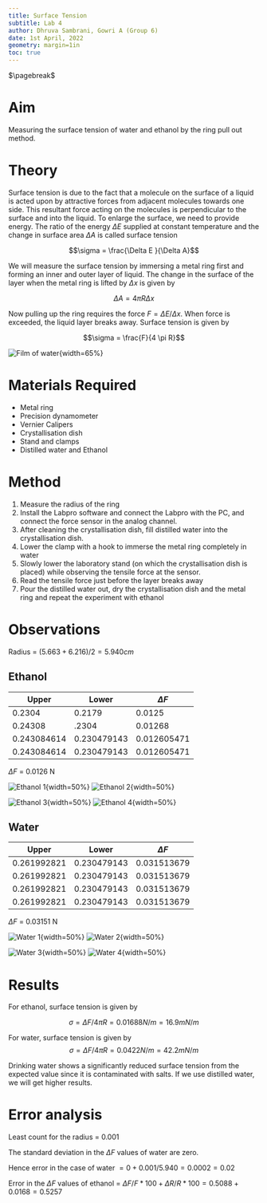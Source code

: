 ```yaml
---
title: Surface Tension
subtitle: Lab 4 
author: Dhruva Sambrani, Gowri A (Group 6)
date: 1st April, 2022
geometry: margin=1in
toc: true
---
```


$\pagebreak$

# Aim

Measuring the surface tension of water and ethanol by the ring pull out method.

# Theory

Surface tension is due to the fact that a molecule on the surface of a liquid is acted upon by attractive forces from adjacent molecules towards one side. This resultant force acting on the molecules is perpendicular to the surface and into the liquid. To enlarge the surface, we need to provide energy. The ratio of the energy $\Delta E$ supplied at constant temperature and the change in surface area $\Delta A$ is called surface tension

$$\sigma = \frac{\Delta E }{\Delta A}$$

We will measure the surface tension by immersing a metal ring first and forming an inner and outer layer of liquid. The change in the surface of the layer when the metal ring is lifted by $\Delta x$ is given by 

$$\Delta A = 4\pi R \Delta x$$

Now pulling up the ring requires the force $F = \Delta E/\Delta x$. When force is exceeded, the liquid layer breaks away. Surface tension is given by 

$$\sigma = \frac{F}{4 \pi R}$$

![Film of water](./film.jpeg){width=65%}

# Materials Required 

- Metal ring 
- Precision dynamometer 
- Vernier Calipers 
- Crystallisation dish 
- Stand and clamps 
- Distilled water and Ethanol

# Method

1. Measure the radius of the ring
2. Install the Labpro software and connect the Labpro with the PC, and connect the force sensor in the analog channel.
3. After cleaning the crystallisation dish, fill distilled water into the crystallisation dish.
4. Lower the clamp with a hook to immerse the metal ring completely in water 
5. Slowly lower the laboratory stand (on which the crystallisation dish is placed) while observing the tensile force at the sensor. 
6. Read the tensile force just before the layer breaks away 
7. Pour the distilled water out, dry the crystallisation dish and the metal ring and repeat the experiment with ethanol

# Observations

Radius = $(5.663+6.216)/2 = 5.940 cm$

## Ethanol

|Upper      |Lower       |$\Delta F$  | 
|-----------|------------|------------|
|0.2304     | 0.2179     | 0.0125     |
|0.24308    | .2304      | 0.01268    |
|0.243084614|0.230479143 | 0.012605471|
|0.243084614| 0.230479143| 0.012605471|

$\Delta F$ = 0.0126 N

![Ethanol 1](./ET1.png){width=50%}
![Ethanol 2](./ET2.png){width=50%}

![Ethanol 3](./ET3.png){width=50%}
![Ethanol 4](./ET4.png){width=50%}


## Water

|Upper      |Lower      |$\Delta F$ | 
|-----------|-----------|-----------|
|0.261992821|0.230479143|0.031513679|
|0.261992821|0.230479143|0.031513679|
|0.261992821|0.230479143|0.031513679|
|0.261992821|0.230479143|0.031513679|

$\Delta F$ = 0.03151 N

![Water 1](./WT1.png){width=50%}
![Water 2](./WT2.png){width=50%}

![Water 3](./WT3.png){width=50%}
![Water 4](./WT4.png){width=50%}

# Results

For ethanol, surface tension is given by 

$$\sigma = \Delta F/4\pi R  = 0.01688 N/m = 16.9 mN/m$$

For water, surface tension is given by 
$$\sigma = \Delta F/4\pi R  = 0.0422 N/m = 42.2 mN/m$$

Drinking water shows a significantly reduced surface tension from the expected value since it is contaminated with salts. If we use distilled water, we will get higher results. 

# Error analysis

Least count for the radius = 0.001 

The standard deviation in the $\Delta F$ values of water are zero.

Hence error in the case of water $= 0 +0.001/5.940 = 0.0002 = 0.02%$ 

Error in the $\Delta F$ values of ethanol = $\Delta F/F *100+ \Delta R/R*100 = 0.5088 + 0.0168 = 0.5257%$
